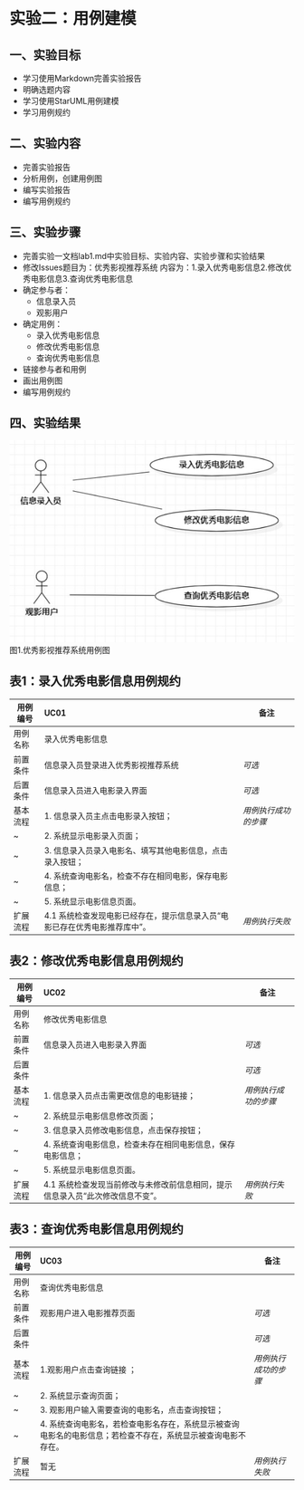 # 实验二：用例建模

## 一、实验目标
- 学习使用Markdown完善实验报告  
- 明确选题内容  
- 学习使用StarUML用例建模  
- 学习用例规约 
## 二、实验内容

- 完善实验报告  
- 分析用例，创建用例图  
- 编写实验报告  
- 编写用例规约  

## 三、实验步骤

- 完善实验一文档lab1.md中实验目标、实验内容、实验步骤和实验结果  
- 修改Issues题目为：优秀影视推荐系统 内容为：1.录入优秀电影信息2.修改优秀电影信息3.查询优秀电影信息  
- 确定参与者：
    - 信息录入员  
    - 观影用户  
- 确定用例：
    - 录入优秀电影信息  
    - 修改优秀电影信息  
    - 查询优秀电影信息    
- 链接参与者和用例    
- 画出用例图  
- 编写用例规约  
## 四、实验结果

![用例图](./Lab2_UseCaseDiagram.jpg)  
图1.优秀影视推荐系统用例图  

## 表1：录入优秀电影信息用例规约  

用例编号  | UC01 | 备注  
-|:-|-  
用例名称  | 录入优秀电影信息   |   
前置条件  | 信息录入员登录进入优秀影视推荐系统   | *可选*   
后置条件  | 信息录入员进入电影录入界面     | *可选*   
基本流程  | 1. 信息录入员主点击电影录入按钮；  |*用例执行成功的步骤*    
~| 2. 系统显示电影录入页面；  |   
~| 3. 信息录入员录入电影名、填写其他电影信息，点击录入按钮；  |   
~| 4. 系统查询电影名，检查不存在相同电影，保存电影信息；  |   
~| 5. 系统显示电影信息页面。  |  
扩展流程  | 4.1 系统检查发现电影已经存在，提示信息录入员“电影已存在优秀电影推荐库中”。 |*用例执行失败*    


## 表2：修改优秀电影信息用例规约  

用例编号  | UC02 | 备注  
-|:-|-  
用例名称  | 修改优秀电影信息  |   
前置条件  | 信息录入员进入电影录入界面   | *可选*   
后置条件  |    | *可选*   
基本流程  | 1. 信息录入员点击需更改信息的电影链接；  |*用例执行成功的步骤*    
~| 2. 系统显示电影信息修改页面；  |   
~| 3. 信息录入员修改电影信息，点击保存按钮；  |   
~| 4. 系统查询电影信息，检查未存在相同电影信息，保存电影信息；  |   
~| 5. 系统显示电影信息页面。  |  
扩展流程  | 4.1 系统检查发现当前修改与未修改前信息相同，提示信息录入员“此次修改信息不变”。  |*用例执行失败*    

## 表3：查询优秀电影信息用例规约

用例编号  | UC03 | 备注  
-|:-|-  
用例名称  | 查询优秀电影信息  |   
前置条件  | 观影用户进入电影推荐页面   | *可选*   
后置条件  |     | *可选*   
基本流程  | 1.观影用户点击查询链接 ；  |*用例执行成功的步骤*    
~| 2. 系统显示查询页面；  |   
~| 3. 观影用户输入需要查询的电影名，点击查询按钮；  |   
~| 4. 系统查询电影名，若检查电影名存在，系统显示被查询电影名的电影信息；若检查不存在，系统显示被查询电影不存在。|   
扩展流程  | 暂无  |*用例执行失败* 
